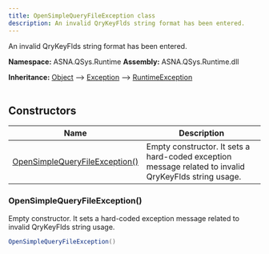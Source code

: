 ```yaml
---
title: OpenSimpleQueryFileException class
description: An invalid QryKeyFlds string format has been entered.
---
```


An invalid QryKeyFlds string format has been entered.

**Namespace:** ASNA.QSys.Runtime
**Assembly:** ASNA.QSys.Runtime.dll

**Inheritance:** [Object](https://docs.microsoft.com/en-us/dotnet/api/system.object) --> [Exception](https://docs.microsoft.com/en-us/dotnet/api/system.exception) --> [RuntimeException](/reference/runtime/qsys-runtime/runtime-exception.html)
<br>
<br>

## Constructors

| Name | Description |
| --- | --- |
| [OpenSimpleQueryFileException()](#opensimplequeryfileexception) | Empty constructor. It sets a hard-coded exception message related to invalid QryKeyFlds string usage.

### OpenSimpleQueryFileException()

Empty constructor. It sets a hard-coded exception message related to invalid QryKeyFlds string usage.

```cs
OpenSimpleQueryFileException()
```
